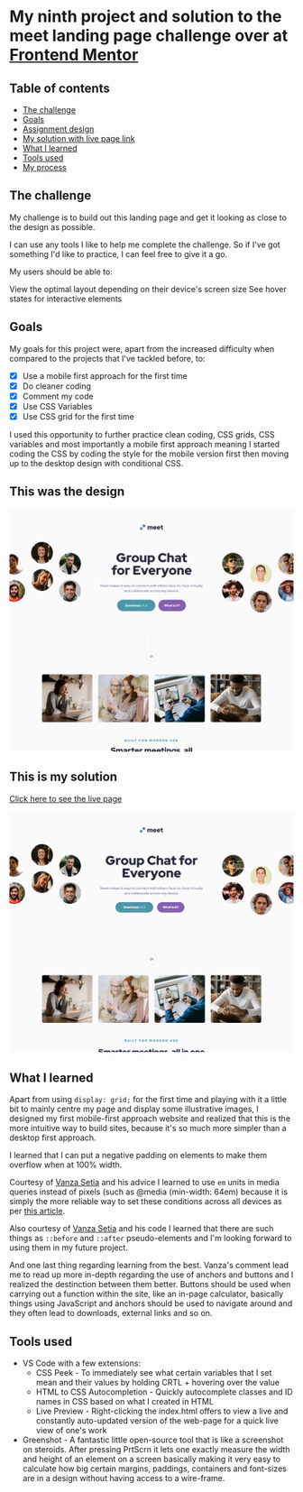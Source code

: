 # My ninth project and solution to the meet landing page challenge over at [Frontend Mentor](https://www.frontendmentor.io/challenges)

## Table of contents
- [The challenge](#assignment)
- [Goals](#goals)
- [Assignment design](#design)
- [My solution with live page link](#solution)
- [What I learned](#what-i-learned)
- [Tools used](#tools)
- [My process](#my-process)


## <a name="assignment"></a>The challenge

My challenge is to build out this landing page and get it looking as close to the design as possible.

I can use any tools I like to help me complete the challenge. So if I've got something I'd like to practice, I can feel free to give it a go.

My users should be able to:

View the optimal layout depending on their device's screen size
See hover states for interactive elements

## <a name="#goals"></a>Goals

My goals for this project were, apart from the increased difficulty when compared to the projects that I've tackled before, to:

- [x] Use a mobile first approach for the first time
- [x] Do cleaner coding
- [x] Comment my code
- [x] Use CSS Variables
- [x] Use CSS grid for the first time

I used this opportunity to further practice clean coding, CSS grids, CSS variables and most importantly a mobile first approach meaning I started coding the CSS by coding the style for the mobile version first then moving up to the desktop design with conditional CSS.

## <a name="#design"></a>This was the design

![](./assets/desktop-design.png)

## <a name="#solution"></a>This is my solution

[Click here to see the live page](https://arthurpog.github.io/meet-landing-page/)

![](./assets/my-solution.png)

## <a name="#what-i-learned"></a>What I learned

Apart from using `display: grid;` for the first time and playing with it a little bit to mainly centre my page and display some illustrative images, I designed my first mobile-first approach website and realized that this is the more intuitive way to build sites, because it's so much more simpler than a desktop first approach.

I learned that I can put a negative padding on elements to make them overflow when at 100% width.

Courtesy of [Vanza Setia](https://github.com/vanzasetia) and his advice I learned to use `em` units in media queries instead of pixels (such as @media (min-width: 64em) because it is simply the more reliable way to set these conditions across all devices as per [this article](https://zellwk.com/blog/media-query-units/).

Also courtesy of [Vanza Setia](https://github.com/vanzasetia) and his code I learned that there are such things as `::before` and `::after` pseudo-elements and I'm looking forward to using them in my future project.

And one last thing regarding learning from the best. Vanza's comment lead me to read up more in-depth regarding the use of anchors and buttons and I realized the destinction between them better. Buttons should be used when carrying out a function within the site, like an in-page calculator, basically things using JavaScript and anchors should be used to navigate around and they often lead to downloads, external links and so on.

## <a name="#tools"></a>Tools used

- VS Code with a few extensions:
  - CSS Peek - To immediately see what certain variables that I set mean and their values by holding CRTL + hovering over the value
  - HTML to CSS Autocompletion - Quickly autocomplete classes and ID names in CSS based on what I created in HTML
  - Live Preview - Right-clicking the index.html offers to view a live and constantly auto-updated version of the web-page for a quick live view of one's work
- Greenshot - A fantastic little open-source tool that is like a screenshot on steroids. After pressing PrtScrn it lets one exactly measure the width and height of an element on a screen basically making it very easy to calculate how big certain margins, paddings, containers and font-sizes are in a design without having access to a wire-frame.
